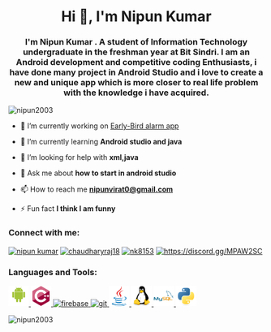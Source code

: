 <h1 align="center">Hi 👋, I'm Nipun Kumar</h1>
<h3 align="center">I'm Nipun Kumar . A student of Information Technology undergraduate in the freshman year at Bit Sindri. I am an Android development and competitive coding Enthusiasts, i have done many project in Android Studio and i love to create a new and unique app which is more closer to real life problem with the knowledge i have acquired.</h3>

<p align="left"> <img src="https://komarev.com/ghpvc/?username=nipun2003&label=Profile%20views&color=0e75b6&style=flat" alt="nipun2003" /> </p>

- 🔭 I’m currently working on [Early-Bird alarm app](https://github.com/nipun2003/Early-Bird)

- 🌱 I’m currently learning **Android studio and java**

- 🤝 I’m looking for help with **xml,java**

- 💬 Ask me about **how to start in android studio**

- 📫 How to reach me **nipunvirat0@gmail.com**

- ⚡ Fun fact **I think I am funny**

<h3 align="left">Connect with me:</h3>
<p align="left">
<a href="https://linkedin.com/in/nipun kumar" target="blank"><img align="center" src="https://raw.githubusercontent.com/rahuldkjain/github-profile-readme-generator/master/src/images/icons/Social/linked-in-alt.svg" alt="nipun kumar" height="30" width="40" /></a>
<a href="https://instagram.com/chaudharyraj18" target="blank"><img align="center" src="https://raw.githubusercontent.com/rahuldkjain/github-profile-readme-generator/master/src/images/icons/Social/instagram.svg" alt="chaudharyraj18" height="30" width="40" /></a>
<a href="https://www.codechef.com/users/nk8153" target="blank"><img align="center" src="https://cdn.jsdelivr.net/npm/simple-icons@3.1.0/icons/codechef.svg" alt="nk8153" height="30" width="40" /></a>
<a href="https://discord.gg/https://discord.gg/MPAW2SC" target="blank"><img align="center" src="https://raw.githubusercontent.com/rahuldkjain/github-profile-readme-generator/master/src/images/icons/Social/discord.svg" alt="https://discord.gg/MPAW2SC" height="30" width="40" /></a>
</p>

<h3 align="left">Languages and Tools:</h3>
<p align="left"> <a href="https://developer.android.com" target="_blank"> <img src="https://raw.githubusercontent.com/devicons/devicon/master/icons/android/android-original-wordmark.svg" alt="android" width="40" height="40"/> </a> <a href="https://www.w3schools.com/cpp/" target="_blank"> <img src="https://raw.githubusercontent.com/devicons/devicon/master/icons/cplusplus/cplusplus-original.svg" alt="cplusplus" width="40" height="40"/> </a> <a href="https://firebase.google.com/" target="_blank"> <img src="https://www.vectorlogo.zone/logos/firebase/firebase-icon.svg" alt="firebase" width="40" height="40"/> </a> <a href="https://git-scm.com/" target="_blank"> <img src="https://www.vectorlogo.zone/logos/git-scm/git-scm-icon.svg" alt="git" width="40" height="40"/> </a> <a href="https://www.java.com" target="_blank"> <img src="https://raw.githubusercontent.com/devicons/devicon/master/icons/java/java-original.svg" alt="java" width="40" height="40"/> </a> <a href="https://www.linux.org/" target="_blank"> <img src="https://raw.githubusercontent.com/devicons/devicon/master/icons/linux/linux-original.svg" alt="linux" width="40" height="40"/> </a> <a href="https://www.mysql.com/" target="_blank"> <img src="https://raw.githubusercontent.com/devicons/devicon/master/icons/mysql/mysql-original-wordmark.svg" alt="mysql" width="40" height="40"/> </a> <a href="https://www.python.org" target="_blank"> <img src="https://raw.githubusercontent.com/devicons/devicon/master/icons/python/python-original.svg" alt="python" width="40" height="40"/> </a> </p>

<p><img align="center" src="https://github-readme-stats.vercel.app/api/top-langs?username=nipun2003&show_icons=true&locale=en&layout=compact" alt="nipun2003" /></p>
